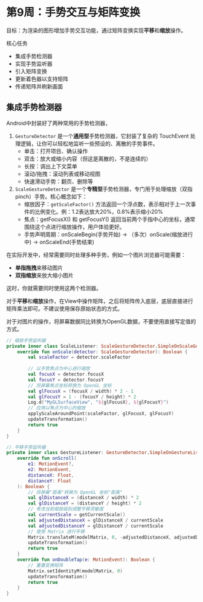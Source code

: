 # 第9周：手势交互与矩阵变换
目标：为渲染的图形增加手势交互功能，通过矩阵变换实现**平移**和**缩放**操作。

核心任务
* 集成手势检测器
* 实现手势监听器
* 引入矩阵变换
* 更新着色器以支持矩阵
* 传递矩阵并刷新画面

## 集成手势检测器
Android中封装好了两种常用的手势检测器，
1. `GestureDetector` 是一个**通用型**手势检测器，它封装了复杂的 TouchEvent 处理逻辑，让你可以轻松地监听一些预设的、离散的手势事件。
   * 单击：打开项目、确认操作
   * 双击：放大或缩小内容（但这是离散的，不是连续的）
   * 长按：调出上下文菜单
   * 滚动/拖拽：滚动列表或移动视图
   * 快速滑动手势：翻页、删除等
2. `ScaleGestureDetector` 是一个**专精型**手势检测器，专门用于处理缩放（双指 pinch）手势。核心概念如下：
   * 缩放因子：`getScaleFactor()` 方法返回一个浮点数，表示相对于上一次事件的比例变化。例：1.2表达放大20%，0.8%表示缩小20%
   * 焦点：getFocusX() 和 getFocusY() 返回当前两个手指中心的坐标，通常围绕这个点进行缩放操作，用户体验更好。
   * 手势声明周期：onScaleBegin(手势开始) -> （多次）onScale(缩放进行中) -> onScaleEnd(手势结束)

在实际开发中，经常需要同时处理多种手势，例如一个图片浏览器可能需要：
* **单指拖拽**来移动图片
* **双指缩放**来放大缩小图片

这时，你就需要同时使用这两个检测器。

对于**平移**和**缩放**操作，在View中操作矩阵，之后将矩阵传入底层，底层直接进行矩阵乘法即可。不建议使用保存原始状态的方式。

对于对图片的操作，将屏幕数据同比转换为OpenGL数据，不要使用直接写定值的方式。
```kotlin
// 缩放手势监听器
private inner class ScaleListener: ScaleGestureDetector.SimpleOnScaleGestureListener(){
    override fun onScale(detector: ScaleGestureDetector): Boolean {
        val scaleFactor = detector.scaleFactor
        
        // 以手势焦点为中心进行缩放
        val focusX = detector.focusX
        val focusY = detector.focusY
        // 将屏幕焦点坐标转换为 OpenGL 坐标
        val glFocusX = (focusX / width) * 2 - 1
        val glFocusY = 1 - (focusY / height) * 2
        Log.d("MyGLSurfaceView", "${glFocusX}, ${glFocusY}")
        // 应用以焦点为中心的缩放
        applyScaleAroundPoint(scaleFactor, glFocusX, glFocusY)
        updateTransformation()
        return true
    }
}
```
```kotlin
// 平移手势监听器
private inner class GestureListener: GestureDetector.SimpleOnGestureListener(){
    override fun onScroll(
        e1: MotionEvent?,
        e2: MotionEvent,
        distanceX: Float,
        distanceY: Float
    ): Boolean {
        // 将屏幕"距离"转换为 OpenGL 坐标"距离"
        val glDistanceX = (distanceX / width) * 2
        val glDistanceY = (distanceY / height) * 2
        // 考虑当前缩放级别调整平移灵敏度
        val currentScale = getCurrentScale()
        val adjustedDistanceX = glDistanceX / currentScale
        val adjustedDistanceY = glDistanceY / currentScale
        // 使用 Matrix 进行平移
        Matrix.translateM(modelMatrix, 0, -adjustedDistanceX, adjustedDistanceY, 0f)
        updateTransformation()
        return true
    }
    override fun onDoubleTap(e: MotionEvent): Boolean {
        // 重置变换矩阵
        Matrix.setIdentityM(modelMatrix, 0)
        updateTransformation()
        return true
    }
}
```
